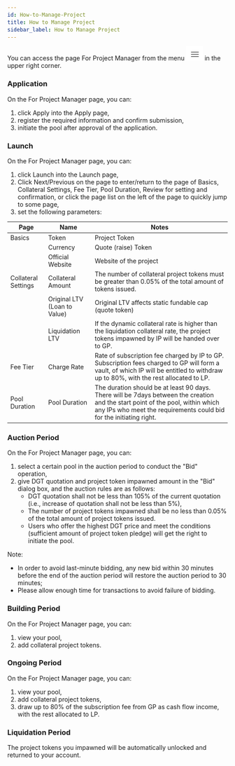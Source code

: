```yaml
---
id: How-to-Manage-Project
title: How to Manage Project
sidebar_label: How to Manage Project
---
```


You can access the page For Project Manager from the menu ![](/img/menu.png) in the upper right corner.
### Application
On the For Project Manager page, you can:

1. click Apply into the Apply page,
1. register the required information and confirm submission,
1. initiate the pool after approval of the application.
### Launch
On the For Project Manager page, you can:

1. click Launch into the Launch page,
1. Click Next/Previous on the page to enter/return to the page of Basics, Collateral Settings, Fee Tier, Pool Duration, Review for setting and confirmation, or click the page list on the left of the page to quickly jump to some page,
1. set the following parameters:

| Page | Name | Notes |
| --- | --- | --- |
| Basics | Token | Project Token |
|  | Currency | Quote (raise) Token |
|  | Official Website | Website of the project |
| Collateral Settings | Collateral Amount | The number of collateral project tokens must be greater than 0.05% of the total amount of tokens issued. |
|  | Original LTV (Loan to Value) | Original LTV affects static fundable cap (quote token) |
|  | Liquidation LTV | If the dynamic collateral rate is higher than the liquidation collateral rate, the project tokens impawned by IP will be handed over to GP. |
| Fee Tier | Charge Rate | Rate of subscription fee charged by IP to GP. Subscription fees charged to GP will form a vault, of which IP will be entitled to withdraw up to 80%, with the rest allocated to LP. |
| Pool Duration | Pool Duration | The duration should be at least 90 days. There will be 7days between the creation and the start point of the pool, within which any IPs who meet the requirements could bid for the initiating right. |

### Auction Period
On the For Project Manager page, you can:

1. select a certain pool in the auction period to conduct the "Bid" operation,
1. give DGT quotation and project token impawned amount in the "Bid" dialog box, and the auction rules are as follows:
   - DGT quotation shall not be less than 105% of the current quotation (i.e., increase of quotation shall not be less than 5%),
   - The number of project tokens impawned shall be no less than 0.05% of the total amount of project tokens issued.
   - Users who offer the highest DGT price and meet the conditions (sufficient amount of project token pledge) will get the right to initiate the pool.

Note:

- In order to avoid last-minute bidding, any new bid within 30 minutes before the end of the auction period will restore the auction period to 30 minutes;
- Please allow enough time for transactions to avoid failure of bidding.
### Building Period
On the For Project Manager page, you can:

1. view your pool,
1. add collateral project tokens.
### Ongoing Period
On the For Project Manager page, you can:

1. view your pool,
1. add collateral project tokens,
1. draw up to 80% of the subscription fee from GP as cash flow income, with the rest allocated to LP.
### Liquidation Period
The project tokens you impawned will be automatically unlocked and returned to your account.
